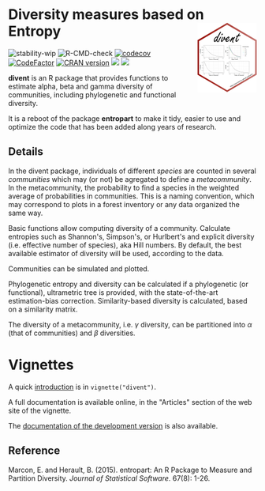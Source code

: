 # Diversity measures based on Entropy<img src="man/figures/logo.png" align="right" alt="" width="120" />

![stability-wip](https://img.shields.io/badge/stability-work_in_progress-lightgrey.svg)
![R-CMD-check](https://github.com/EricMarcon/divent/workflows/R-CMD-check/badge.svg)
[![codecov](https://codecov.io/github/EricMarcon/divent/branch/master/graphs/badge.svg)](https://app.codecov.io/github/EricMarcon/divent)
[![CodeFactor](https://www.codefactor.io/repository/github/ericmarcon/divent/badge/master)](https://www.codefactor.io/repository/github/ericmarcon/divent/overview/master)
[![CRAN version](https://www.r-pkg.org/badges/version/divent)](https://CRAN.r-project.org/package=divent)
[![](https://cranlogs.r-pkg.org/badges/grand-total/divent)](https://CRAN.R-project.org/package=divent)
[![](https://cranlogs.r-pkg.org/badges/divent)](https://CRAN.R-project.org/package=divent)

**divent** is an R package that provides functions to estimate alpha, beta and gamma diversity of communities, including phylogenetic and functional diversity.

It is a reboot of the package **entropart** to make it tidy, easier to use and optimize the code that has been added along years of research.

## Details

In the divent package, individuals of different *species* are counted in several *communities* which may (or not) be agregated to define a *metacommunity*. 
In the metacommunity, the probability to find a species in the weighted average of probabilities in communities. 
This is a naming convention, which may correspond to plots in a forest inventory or any data organized the same way.

Basic functions allow computing diversity of a community.
Calculate entropies such as Shannon's, Simpson's, or Hurlbert's and explicit diversity (i.e. effective number of species), aka Hill numbers.
By default, the best available estimator of diversity will be used, according to the data.
  
Communities can be simulated and plotted.
  
Phylogenetic entropy and diversity can be calculated if a phylogenetic (or functional), ultrametric tree is provided, with the state-of-the-art estimation-bias correction. 
Similarity-based diversity is calculated, based on a similarity matrix.

The diversity of a metacommunity, i.e. $\gamma$ diversity, can be partitioned into $\alpha$ (that of communities) and $\beta$ diversities.

# Vignettes

A quick [introduction](https://ericmarcon.github.io/divent/articles/divent.html) is in `vignette("divent")`.

A full documentation is available online, in the "Articles" section of the web site of the vignette.

The [documentation of the development version](https://EricMarcon.github.io/divent/dev/) is also available.


## Reference

Marcon, E. and Herault, B. (2015). entropart: An R Package to Measure and Partition Diversity.
*Journal of Statistical Software*. 67(8): 1-26.

